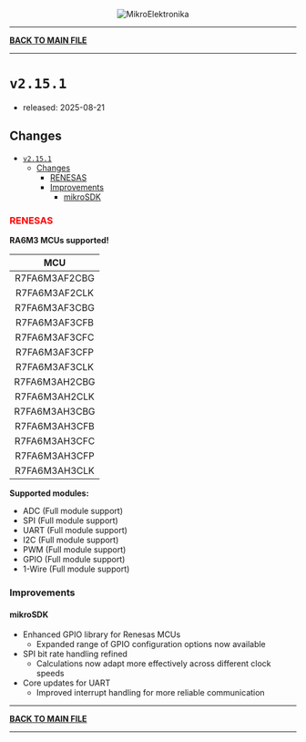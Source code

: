 <p align="center">
  <img src="http://www.mikroe.com/img/designs/beta/logo_small.png?raw=true" alt="MikroElektronika"/>
</p>

---

**[BACK TO MAIN FILE](../../changelog.md)**

---

# `v2.15.1`

+ released: 2025-08-21

## Changes

- [`v2.15.1`](#v2151)
  - [Changes](#changes)
    - [RENESAS](#renesas)
    - [Improvements](#improvements)
      - [mikroSDK](#mikrosdk)

### <font color=red>RENESAS</font>

**RA6M3 MCUs supported!**

|       MCU       |
|  :------------: |
|  R7FA6M3AF2CBG  |
|  R7FA6M3AF2CLK  |
|  R7FA6M3AF3CBG  |
|  R7FA6M3AF3CFB  |
|  R7FA6M3AF3CFC  |
|  R7FA6M3AF3CFP  |
|  R7FA6M3AF3CLK  |
|  R7FA6M3AH2CBG  |
|  R7FA6M3AH2CLK  |
|  R7FA6M3AH3CBG  |
|  R7FA6M3AH3CFB  |
|  R7FA6M3AH3CFC  |
|  R7FA6M3AH3CFP  |
|  R7FA6M3AH3CLK  |

**Supported modules:**

+ ADC (Full module support)
+ SPI (Full module support)
+ UART (Full module support)
+ I2C (Full module support)
+ PWM (Full module support)
+ GPIO (Full module support)
+ 1-Wire (Full module support)

### Improvements

#### mikroSDK

- Enhanced GPIO library for Renesas MCUs
  - Expanded range of GPIO configuration options now available
- SPI bit rate handling refined
  - Calculations now adapt more effectively across different clock speeds
- Core updates for UART
  - Improved interrupt handling for more reliable communication

---

**[BACK TO MAIN FILE](../../changelog.md)**

---
